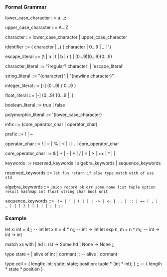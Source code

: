 ### Formal Grammar

lower_case_character ::= a...z

upper_case_character ::= A...Z

character ::= lower_case_character | upper_case_character

identifier ::= ( character | _) { character | 0...9 | _ | '}

escape_literal ::= \(\ | n | t | b | r ) | \(0...9)(0...9)(0...9)

character_literal ::= '?regular? character' | 'escape_literal' 

string_literal ::= "{character}" | "{newline character}"

integer_literal ::= [-] (0...9) { 0...9 }

float_literal ::= [-] (0...9) {0...9 | .}

boolean_literal ::= true | false

polymorphic_literal ::= '{lower_case_character}

infix ::= (core_operator_char | operator_char)

prefix ::= ! | ~  

operator_char ::= ! | ~ | % | < | : | . | core_operator_char

core_operator_char ::= & | + | - | * | / | = | > | ++ | ^ | | 

keywords ::= reserved_keywords | algebra_keywords | sequence_keywords

reserved_keywords ::= ```
let fun return if else type match with of use std ```

algebra_keywords ::= ```
union record ok err some none list tuple option result hashmap int float string char bool unit ```

sequence_keywords ::= ``` 
!= | ' | ( | ) | -> | <- | .. | :: | == | , | _ | { | } | [ | ] | ; | ;; ```

### Example

let x: int = 4;;
-- int
let x n = 4 * n;;
-- int -> int
let exp n, m = n ^ m;;
-- int -> int -> int

match xs with
  | hd :: rst -> Some hd
  | None -> None
  ;;

type state = 
  | alive of int
  | dormant
  ;;
-- alive | dormant

type cell = { 
  length: int;
  state: state;
  position: tuple * (int * int); }
  ;;
-- { length * state * position }

